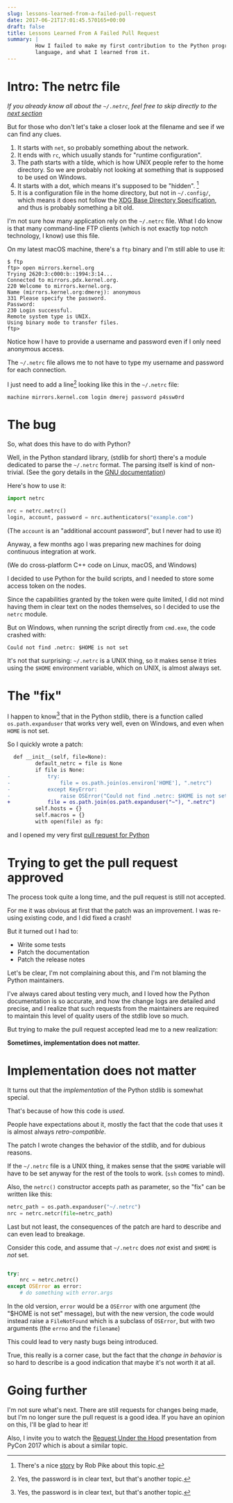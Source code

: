 ```yaml
---
slug: lessons-learned-from-a-failed-pull-request
date: 2017-06-21T17:01:45.570165+00:00
draft: false
title: Lessons Learned From A Failed Pull Request
summary: |
         How I failed to make my first contribution to the Python programming
         language, and what I learned from it.
---
```


# Intro: The netrc file

_If you already know all about the `~/.netrc`, feel free to skip directly to the
[next section](#the-bug)_


But for those who don't let's take a closer look at the filename and see if we
can find any clues.

1. It starts with `net`, so probably something about the network.
2. It ends with `rc`, which usually stands for "runtime configuration".
3. The path starts with a tilde, which is how UNIX people refer to the home
   directory. So we are probably not looking at something that is supposed to be
   used on Windows.
4. It starts with a dot, which means it's supposed to be "hidden". [^1]
5. It is a configuration file in the home directory, but not in
   `~/.config/`, which means it does not follow the [XDG Base Directory
   Specification](https://standards.freedesktop.org/basedir-spec/basedir-spec-latest.html),
   and thus is probably something a bit old.


I'm not sure how many application rely on the `~/.netrc` file. What I do know is
that many command-line FTP clients (which is not exactly top notch technology, I
know) use this file.

On my latest macOS machine, there's a `ftp` binary and I'm still able to use it:

```console
$ ftp
ftp> open mirrors.kernel.org
Trying 2620:3:c000:b::1994:3:14...
Connected to mirrors.pdx.kernel.org.
220 Welcome to mirrors.kernel.org.
Name (mirrors.kernel.org:dmerej): anonymous
331 Please specify the password.
Password:
230 Login successful.
Remote system type is UNIX.
Using binary mode to transfer files.
ftp>
```

Notice how I have to provide a username and password even if I only need
anonymous access.

The `~/.netrc` file allows me to not have to type my username and password for
each connection.

I just need to add a line[^2] looking like this in the `~/.netrc` file:

```text
machine mirrors.kernel.com login dmerej password p4ssw0rd
```



# The bug

So, what does this have to do with Python?

Well, in the Python standard library, (stdlib for short) there's a module
dedicated to parse the `~/.netrc` format. The parsing itself is kind of
non-trivial. (See the gory details in the [GNU documentation](
https://www.gnu.org/software/inetutils/manual/html_node/The-_002enetrc-file.html))

Here's how to use it:

```python
import netrc

nrc = netrc.netrc()
login, account, password = nrc.authenticators("example.com")
```

(The `account` is an "additional account password", but I never had to use it)

Anyway, a few months ago I was preparing new machines for doing continuous
integration at work.

(We do cross-platform C++ code on Linux, macOS, and Windows)

I decided to use Python for the build scripts, and I needed to store some access token on
the nodes.

Since the capabilities granted by the token were quite limited, I did not mind
having them in clear text on the nodes themselves, so I decided to use the
`netrc` module.

But on Windows, when running the script directly from `cmd.exe`, the
code crashed with:

```text
Could not find .netrc: $HOME is not set
```

It's not that surprising: `~/.netrc` is a UNIX thing, so it makes sense it
tries using the `$HOME` environment variable, which on UNIX, is almost always
set.

# The "fix"

I happen to know[^2] that in the Python stdlib, there is a function called
`os.path.expanduser` that works very well, even on Windows, and even when `HOME`
is not set.

So I quickly wrote a patch:

```diff
  def __init__(self, file=None):
         default_netrc = file is None
         if file is None:
-            try:
-                file = os.path.join(os.environ['HOME'], ".netrc")
-            except KeyError:
-                raise OSError("Could not find .netrc: $HOME is not set") from None
+            file = os.path.join(os.path.expanduser("~"), ".netrc")
         self.hosts = {}
         self.macros = {}
         with open(file) as fp:
```

and I opened my very first [pull request for Python](https://github.com/python/cpython/pull/123)

# Trying to get the pull request approved

The process took quite a long time, and the pull request is still not accepted.

For me it was obvious at first that the patch was an improvement. I was
re-using existing code, and I did fixed a crash!

But it turned out I had to:

* Write some tests
* Patch the documentation
* Patch the release notes

Let's be clear, I'm not complaining about this, and I'm not blaming the Python
maintainers.

I've always cared about testing very much, and I loved how the Python
documentation is so accurate, and how the change logs are detailed and precise,
and I realize that such requests from the maintainers are required to maintain
this level of quality users of the stdlib love so much.

But trying to make the pull request accepted lead me to a new realization:

**Sometimes, implementation does not matter.**

# Implementation does not matter

It turns out that the _implementation_ of the Python stdlib is somewhat
special.

That's because of how this code is _used_.

People have expectations about it, mostly the fact that the code
that uses it is almost always *retro-compatible*.

The patch I wrote changes the behavior of the stdlib, and for dubious reasons.

If the `~/.netrc` file is a UNIX thing, it makes sense that the `$HOME` variable
will have to be set anyway for the rest of the tools to work. (`ssh` comes to mind).

Also, the `netrc()` constructor accepts path as parameter, so the "fix" can be
written like this:

```python
netrc_path = os.path.expanduser("~/.netrc")
nrc = netrc.netcr(file=netrc_path)
```

Last but not least, the consequences of the patch are hard to describe and can
even lead to breakage.

Consider this code, and assume that `~/.netrc` does _not_ exist and `$HOME` is
_not_ set.

```python

try:
    nrc = netrc.netrc()
except OSError as error:
    # do something with error.args

```

In the old version, `error` would be a `OSError` with one argument (the "$HOME
is not set" message), but with the new version, the code would instead raise a
`FileNotFound` which is a subclass of `OSError`, but with two arguments (the
`errno` and the `filename`)

This could lead to very nasty bugs being introduced.

True, this really is a corner case, but the fact that the _change in
behavior_ is so hard to describe is a good indication that maybe it's not worth
it at all.

# Going further

I'm not sure what's next. There are still requests for changes being made, but I'm
no longer sure the pull request is a good idea. If you have an opinion on this,
I'll be glad to hear it!

Also, I invite you to watch the [Request Under the
Hood](https://www.youtube.com/watch?v=ptbCIvve6-k) presentation from PyCon 2017
which is about a similar topic.


[^1]: There's a nice [story](https://plus.google.com/+RobPikeTheHuman/posts/R58WgWwN9jp) by Rob Pike about this topic.
[^2]: Yes, the password is in clear text, but that's another topic.
[^3]: I know it because of [this other article]({{< ref "post/2016-07-19-why-i-dont-like-ruby.md" >}}) I wrote
